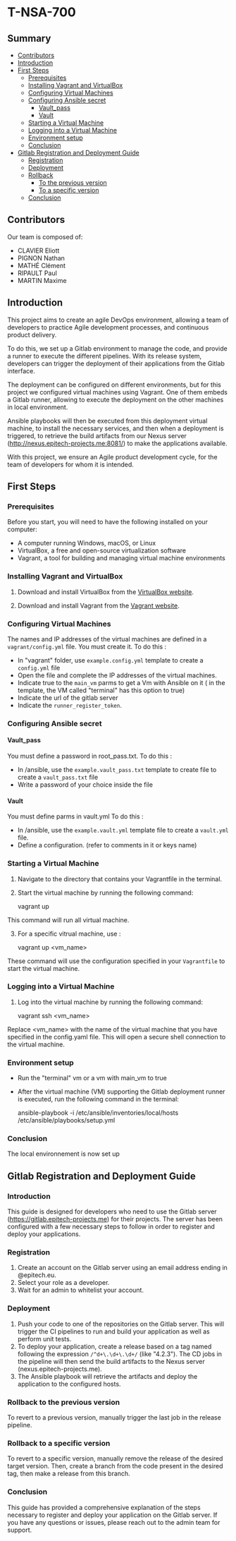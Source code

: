 # T-NSA-700

## Summary

- [Contributors](#contributors)
- [Introduction](#introduction)
- [First Steps](#first-steps)
    - [Prerequisites](#prerequisites)
    - [Installing Vagrant and VirtualBox](#installing-vagrant-and-virtualbox)
    - [Configuring Virtual Machines](#configuring-virtual-machines)
    - [Configuring Ansible secret](#configuring-ansible-secret)
        - [Vault_pass](#vault_pass)
        - [Vault](#vault)
    - [Starting a Virtual Machine](#starting-a-virtual-machine)    
    - [Logging into a Virtual Machine](#logging-into-a-virtual-machine)
    - [Environment setup](#environment-setup)
    - [Conclusion](#conclusion)
- [Gitlab Registration and Deployment Guide](#gitlab-registration-and-deployment-guide)
    - [Registration](#registration)
    - [Deployment](#deployment)
    - [Rollback](#rollback)
        - [To the previous version](#rollback-to-the-previous-version)
        - [To a specific version](#rollback-to-a-specific-version)
    - [Conclusion](#conclusion)

## Contributors

Our team is composed of:
- CLAVIER Eliott
- PIGNON Nathan
- MATHÉ Clément
- RIPAULT Paul
- MARTIN Maxime

## Introduction

This project aims to create an agile DevOps environment, allowing a team of developers to practice Agile development processes, and continuous product delivery.

To do this, we set up a Gitlab environment to manage the code, and provide a runner to execute the different pipelines. With its release system, developers can trigger the deployment of their applications from the Gitlab interface.

The deployment can be configured on different environments, but for this project we configured virtual machines using Vagrant. One of them embeds a Gitlab runner, allowing to execute the deployment on the other machines in local environment.

Ansible playbooks will then be executed from this deployment virtual machine, to install the necessary services, and then when a deployment is triggered, to retrieve the build artifacts from our Nexus server (http://nexus.epitech-projects.me:8081/) to make the applications available.

With this project, we ensure an Agile product development cycle, for the team of developers for whom it is intended.

## First Steps  

### Prerequisites

Before you start, you will need to have the following installed on your computer:

- A computer running Windows, macOS, or Linux
- VirtualBox, a free and open-source virtualization software
- Vagrant, a tool for building and managing virtual machine environments


### Installing Vagrant and VirtualBox

1. Download and install VirtualBox from the [VirtualBox website](https://www.virtualbox.org/wiki/Downloads).

2. Download and install Vagrant from the [Vagrant website](https://www.vagrantup.com/downloads.html).

### Configuring Virtual Machines

The names and IP addresses of the virtual machines are defined in a `vagrant/config.yml` file. You must create it. To do this : 
- In "vagrant" folder, use `example.config.yml` template to create a `config.yml` file
- Open the file and complete the IP addresses of the virtual machines.
- Indicate true to the `main_vm` parms to get a Vm with Ansible on it ( in the template, the VM called "terminal" has this option to true)
- Indicate the url of the gitlab server
- Indicate the `runner_register_token`.

### Configuring Ansible secret

#### Vault_pass

You must define a password in root_pass.txt. To do this :
- In /ansible, use the `example.vault_pass.txt` template to create file to create a `vault_pass.txt` file
- Write a password of your choice inside the file

#### Vault

You must define parms in vault.yml To do this :
- In /ansible, use the `example.vault.yml` template file to create a `vault.yml` file.
- Define a configuration. (refer to comments in it or keys name)

### Starting a Virtual Machine

1. Navigate to the directory that contains your Vagrantfile in the terminal.

2. Start the virtual machine by running the following command:

    vagrant up

This command will run all virtual machine.

3. For a specific vitrual machine, use :

    vagrant up <vm_name>

These command will use the configuration specified in your `Vagrantfile` to start the virtual machine.

### Logging into a Virtual Machine

1. Log into the virtual machine by running the following command:

    vagrant ssh <vm_name>

Replace <vm_name> with the name of the virtual machine that you have specified in the config.yaml file.
This will open a secure shell connection to the virtual machine.

### Environment setup

- Run the "terminal" vm or a vm with main_vm to true

- After the virtual machine (VM) supporting the Gitlab deployment runner is executed, run the following command in the terminal: 

    ansible-playbook -i /etc/ansible/inventories/local/hosts /etc/ansible/playbooks/setup.yml

### Conclusion

The local environnement is now set up

## Gitlab Registration and Deployment Guide

### Introduction
This guide is designed for developers who need to use the Gitlab server (https://gitlab.epitech-projects.me) for their projects. The server has been configured with a few necessary steps to follow in order to register and deploy your applications. 

### Registration
1. Create an account on the Gitlab server using an email address ending in @epitech.eu. 
2. Select your role as a developer. 
3. Wait for an admin to whitelist your account. 

### Deployment
1. Push your code to one of the repositories on the Gitlab server. This will trigger the CI pipelines to run and build your application as well as perform unit tests.
2. To deploy your application, create a release based on a tag named following the expression `/^d+\.\d+\.\d+/` (like "4.2.3"). The CD jobs in the pipeline will then send the build artifacts to the Nexus server (nexus.epitech-projects.me).
4. The Ansible playbook will retrieve the artifacts and deploy the application to the configured hosts.

### Rollback to the previous version
To revert to a previous version, manually trigger the last job in the release pipeline.

### Rollback to a specific version
To revert to a specific version, manually remove the release of the desired target version. Then, create a branch from the code present in the desired tag, then make a release from this branch.

### Conclusion
This guide has provided a comprehensive explanation of the steps necessary to register and deploy your application on the Gitlab server. If you have any questions or issues, please reach out to the admin team for support.
